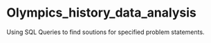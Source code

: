 # Olympics_history_data_analysis
Using SQL Queries to find soutions for specified problem statements.
